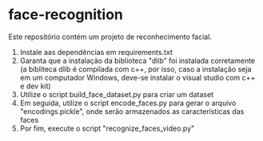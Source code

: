 # face-recognition

Este repositório contém um projeto de reconhecimento facial.

1. Instale aas dependências em requirements.txt
2. Garanta que a instalação da biblioteca "dlib" foi instalada corretamente (a bibliteca dlib é compilada com c++, por isso, caso a instalação seja em um computador Windows, deve-se instalar o visual studio com c++ e dev kit)
3. Utilize o script build_face_dataset.py para criar um dataset
4. Em seguida, utilize o script encode_faces.py para gerar o arquivo "encodings.pickle", onde serão armazenados as características das faces
5. Por fim, execute o script "recognize_faces_video.py"
